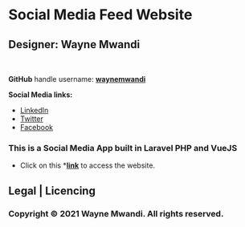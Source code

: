 # Social Media Feed Website 


## Designer: **Wayne Mwandi**
<br>

**GitHub** handle username: **[waynemwandi](https://github.com/waynemwandi)**

**Social Media links:** <br>
* [LinkedIn](https://www.linkedin.com/in/wayne-mwandi/) <br>
* [Twitter](https://twitter.com/mwandi_wayne/) <br> 
* [Facebook](https://www.facebook.com/wayne.mwandi/) <br>

### This is a Social Media App built in Laravel PHP and VueJS <br>

* Click on this ***[link](https://waynemwandi.github.io/social-media)** to access the website.

## Legal | Licencing
### **Copyright © 2021  Wayne Mwandi. All rights reserved.**
